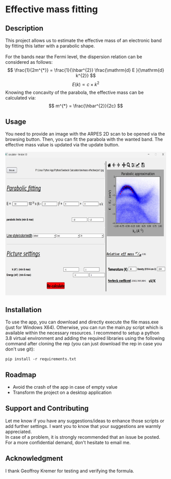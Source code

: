 # Effective mass fitting


## Description
This project allows us to estimate the effective mass of an electronic band by fitting this latter with a parabolic shape.
<br>  
For the bands near the Fermi level, the dispersion relation can be considered as follows:
$$ \frac{1}{2m^{*}} = \frac{1}{\hbar^{2}} \frac{\mathrm{d} E }{\mathrm{d} k^{2}}  $$
<span style="white-space: pre-line"></span>
$$E(k) \propto c\times k^{2} $$</span>
Knowing the concavity of the parabola, the effective mass can be calculated via: 
</span>
$$ m^{*} = \frac{\hbar^{2}}{2c} $$

## Usage
You need to provide an image with the ARPES 2D scan to be opened via the browsing button. Then, you can fit the parabola with the wanted band. The effective mass value is updated via the update button.

<img src="screenshot_app.png"
     alt="gui" width="600" height="450"
      style="float: center"/>


## Installation
To use the app, you can download and directly execute the file mass.exe (just for Windows X64). Otherwise, you can run the main.py script which is available within the necessary resources. I recommend to setup a python 3.8 virtual environment and adding the required libraries using the following command after cloning the rep (you can just download the rep in case you don't use git):
```console
pip install -r requirements.txt
```

## Roadmap
 <ul>
  <li>Avoid the crash of the app in case of empty value</li>
  <li>Transform the project on a desktop application</li>
</ul> 

## Support and Contributing
Let me know if you have any suggestions/ideas to enhance those scripts or add further settings. I want you to know that your suggestions are warmly appreciated.
<br>
In case of a problem, it is strongly recommended that an issue be posted. For a more confidential demand, don't hesitate to email me.

## Acknowledgment
I thank Geoffroy Kremer for testing and verifying the formula.  




